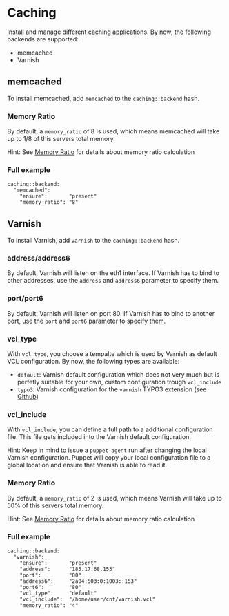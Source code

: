 # Caching

Install and manage different caching applications. By now, the following backends are supported:

 * memcached
 * Varnish


## memcached

To install memcached, add `memcached`  to the `caching::backend` hash.

### Memory Ratio

By default, a `memory_ratio` of 8 is used, which means memcached will take up to 1/8 of this servers total memory.

Hint: See [Memory Ratio](/server/configuration.md#Memory_Ratio) for details about memory ratio calculation

### Full example

```
caching::backend:
  "memcached":
    "ensure":       "present"
    "memory_ratio": "8"
```


## Varnish

To install Varnish, add `varnish`  to the `caching::backend` hash.


### address/address6

By default, Varnish will listen on the eth1 interface. If Varnish has to bind to other addresses, use the `address` and `address6` parameter to specify them.


### port/port6

By default, Varnish will listen on port 80. If Varnish has to bind to another port, use the `port` and `port6` parameter to specify them.


### vcl_type

With `vcl_type`, you choose a tempalte which is used by Varnish as default VCL configuration. By now, the following types are available:

 * `default`: Varnish default configuration which does not very much but is perfetly suitable for your own, custom configuration trough `vcl_include`
 * `typo3`: Varnish configuration for the `varnish` TYPO3 extension (see [Github](https://github.com/snowflakech/typo3-varnish/blob/master/res/default-4.vcl))


### vcl_include

With `vcl_include`, you can define a full path to a additional configuration file. This file gets included into the Varnish default configuration.

Hint: Keep in mind to issue a `puppet-agent` run after changing the local Varnish configuration. Puppet will copy your local configuration file to a global location and ensure that Varnish is able to read it.


### Memory Ratio

By default, a `memory_ratio` of 2 is used, which means Varnish will take up to 50% of this servers total memory.

Hint: See [Memory Ratio](/server/configuration.md#Memory_Ratio) for details about memory ratio calculation


### Full example

```
caching::backend:
  "varnish":
    "ensure":       "present"
    "address":      "185.17.68.153"
    "port":         "80"
    "address6":     "2a04:503:0:1003::153"
    "port6":        "80"
    "vcl_type":     "default"
    "vcl_include":  "/home/user/cnf/varnish.vcl"
    "memory_ratio": "4"
```
